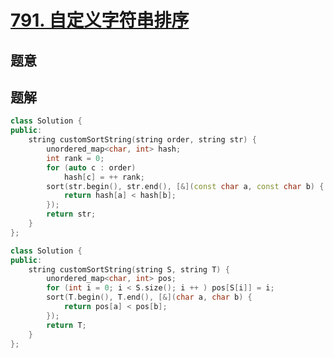 #  [791. 自定义字符串排序](https://leetcode-cn.com/problems/custom-sort-string/)

## 题意



## 题解



```c++
class Solution {
public:
    string customSortString(string order, string str) {
        unordered_map<char, int> hash;
        int rank = 0;
        for (auto c : order)
            hash[c] = ++ rank;
        sort(str.begin(), str.end(), [&](const char a, const char b) {
            return hash[a] < hash[b];
        });
        return str;
    }
};

class Solution {
public:
    string customSortString(string S, string T) {
        unordered_map<char, int> pos;
        for (int i = 0; i < S.size(); i ++ ) pos[S[i]] = i;
        sort(T.begin(), T.end(), [&](char a, char b) {
            return pos[a] < pos[b];
        });
        return T;
    }
};
```



```python3

```

